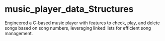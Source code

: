 # music_player_data_Structures
Engineered a C-based music player with features to check, play, and delete songs based on song numbers, leveraging linked lists for efficient song management.
